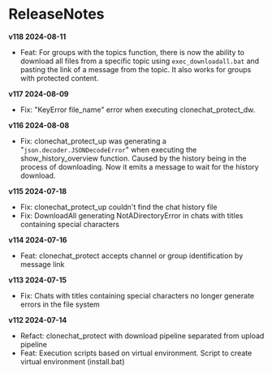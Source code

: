 # ReleaseNotes

**v118 2024-08-11**
- Feat: For groups with the topics function, there is now the ability to download all files from a specific topic using `exec_downloadall.bat` and pasting the link of a message from the topic. It also works for groups with protected content.

**v117 2024-08-09**
- Fix: "KeyError file_name" error when executing clonechat_protect_dw.

**v116 2024-08-08**
- Fix: clonechat_protect_up was generating a "`json.decoder.JSONDecodeError`" when executing the show_history_overview function. Caused by the history being in the process of downloading. Now it emits a message to wait for the history download.

**v115 2024-07-18**
- Fix: clonechat_protect_up couldn't find the chat history file
- Fix: DownloadAll generating NotADirectoryError in chats with titles containing special characters

**v114 2024-07-16**
- Feat: clonechat_protect accepts channel or group identification by message link

**v113 2024-07-15**
- Fix: Chats with titles containing special characters no longer generate errors in the file system

**v112 2024-07-14**
- Refact: clonechat_protect with download pipeline separated from upload pipeline
- Feat: Execution scripts based on virtual environment. Script to create virtual environment (install.bat)